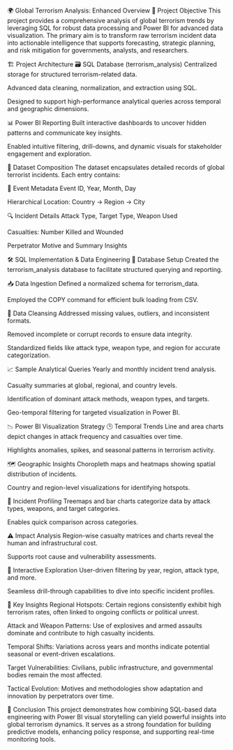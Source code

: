 🌍 Global Terrorism Analysis: Enhanced Overview
📌 Project Objective
This project provides a comprehensive analysis of global terrorism trends by leveraging SQL for robust data processing and Power BI for advanced data visualization. The primary aim is to transform raw terrorism incident data into actionable intelligence that supports forecasting, strategic planning, and risk mitigation for governments, analysts, and researchers.

🏗️ Project Architecture
🗃️ SQL Database (terrorism_analysis)
Centralized storage for structured terrorism-related data.

Advanced data cleaning, normalization, and extraction using SQL.

Designed to support high-performance analytical queries across temporal and geographic dimensions.

📊 Power BI Reporting
Built interactive dashboards to uncover hidden patterns and communicate key insights.

Enabled intuitive filtering, drill-downs, and dynamic visuals for stakeholder engagement and exploration.

📂 Dataset Composition
The dataset encapsulates detailed records of global terrorist incidents. Each entry contains:

📅 Event Metadata
Event ID, Year, Month, Day

Hierarchical Location: Country → Region → City

🔍 Incident Details
Attack Type, Target Type, Weapon Used

Casualties: Number Killed and Wounded

Perpetrator Motive and Summary Insights

🛠️ SQL Implementation & Data Engineering
🧱 Database Setup
Created the terrorism_analysis database to facilitate structured querying and reporting.

📥 Data Ingestion
Defined a normalized schema for terrorism_data.

Employed the COPY command for efficient bulk loading from CSV.

🧹 Data Cleansing
Addressed missing values, outliers, and inconsistent formats.

Removed incomplete or corrupt records to ensure data integrity.

Standardized fields like attack type, weapon type, and region for accurate categorization.

📈 Sample Analytical Queries
Yearly and monthly incident trend analysis.

Casualty summaries at global, regional, and country levels.

Identification of dominant attack methods, weapon types, and targets.

Geo-temporal filtering for targeted visualization in Power BI.

📉 Power BI Visualization Strategy
🕒 Temporal Trends
Line and area charts depict changes in attack frequency and casualties over time.

Highlights anomalies, spikes, and seasonal patterns in terrorism activity.

🗺️ Geographic Insights
Choropleth maps and heatmaps showing spatial distribution of incidents.

Country and region-level visualizations for identifying hotspots.

🔬 Incident Profiling
Treemaps and bar charts categorize data by attack types, weapons, and target categories.

Enables quick comparison across categories.

⚠️ Impact Analysis
Region-wise casualty matrices and charts reveal the human and infrastructural cost.

Supports root cause and vulnerability assessments.

🧭 Interactive Exploration
User-driven filtering by year, region, attack type, and more.

Seamless drill-through capabilities to dive into specific incident profiles.

🧠 Key Insights
Regional Hotspots: Certain regions consistently exhibit high terrorism rates, often linked to ongoing conflicts or political unrest.

Attack and Weapon Patterns: Use of explosives and armed assaults dominate and contribute to high casualty incidents.

Temporal Shifts: Variations across years and months indicate potential seasonal or event-driven escalations.

Target Vulnerabilities: Civilians, public infrastructure, and governmental bodies remain the most affected.

Tactical Evolution: Motives and methodologies show adaptation and innovation by perpetrators over time.

📎 Conclusion
This project demonstrates how combining SQL-based data engineering with Power BI visual storytelling can yield powerful insights into global terrorism dynamics. It serves as a strong foundation for building predictive models, enhancing policy response, and supporting real-time monitoring tools.
